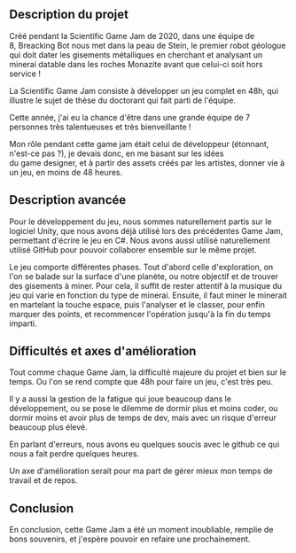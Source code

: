 ## Description du projet

Créé pendant la Scientific Game Jam de 2020, dans une équipe de 8, Breacking Bot nous met dans la peau de Stein, le premier robot géologue qui doit dater les gisements métalliques en cherchant et analysant un minerai datable dans les roches Monazite avant que celui-ci soit hors service !

La Scientific Game Jam consiste à développer un jeu complet en 48h, qui illustre le sujet de thèse du doctorant qui fait parti de l'équipe.

Cette année, j'ai eu la chance d'être dans une grande équipe de 7 personnes très talentueuses et très bienveillante !

Mon rôle pendant cette game jam était celui de développeur (étonnant, n'est-ce pas ?), je devais donc, en me basant sur les idées du game designer, et à partir des assets créés par les artistes, donner vie à un jeu, en moins de 48 heures.

## Description avancée

Pour le développement du jeu, nous sommes naturellement partis sur le logiciel Unity, que nous avons déjà utilisé lors des précédentes Game Jam, permettant d'écrire le jeu en C#. Nous avons aussi utilisé naturellement utilisé GitHub pour pouvoir collaborer ensemble sur le même projet.

Le jeu comporte différentes phases. Tout d'abord celle d'exploration, on l'on se balade sur la surface d'une planète, ou notre objectif et de trouver des gisements à miner. Pour cela, il suffit de rester attentif à la musique du jeu qui varie en fonction du type de minerai. Ensuite, il faut miner le minerait en martelant la touche espace, puis l'analyser et le classer, pour enfin marquer des points, et recommencer l'opération jusqu'à la fin du temps imparti.

## Difficultés et axes d'amélioration

Tout comme chaque Game Jam, la difficulté majeure du projet et bien sur le temps. Ou l'on se rend compte que 48h pour faire un jeu, c'est très peu.

Il y a aussi la gestion de la fatigue qui joue beaucoup dans le développement, ou se pose le dilemme de dormir plus et moins coder, ou dormir moins et avoir plus de temps de dev, mais avec un risque d'erreur beaucoup plus élevé.

En parlant d'erreurs, nous avons eu quelques soucis avec le github ce qui nous a fait perdre quelques heures.

Un axe d'amélioration serait pour ma part de gérer mieux mon temps de travail et de repos.

## Conclusion

En conclusion, cette Game Jam a été un moment inoubliable, remplie de bons souvenirs, et j'espère pouvoir en refaire une prochainement.
